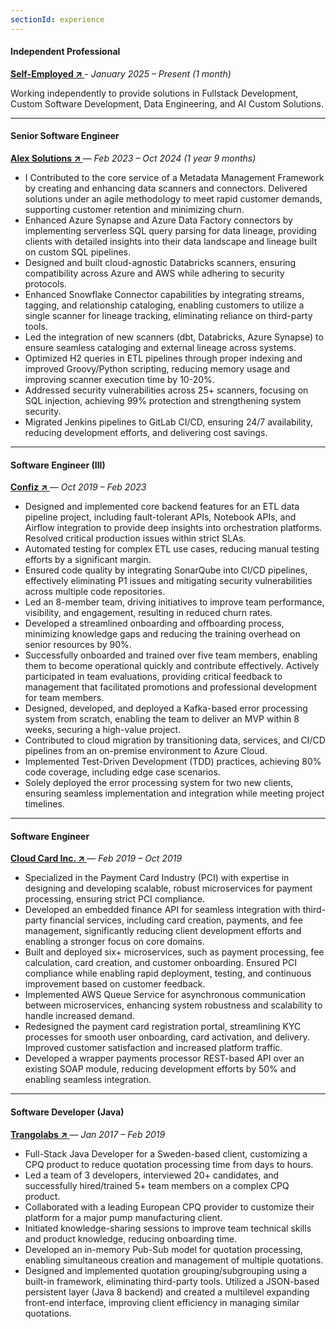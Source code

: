```yaml
---
sectionId: experience
---
```


#### Independent Professional
**[Self-Employed  ↗ ](https://www.linkedin.com/in/usman313)** - *January 2025 – Present (1 month)*  

Working independently to provide solutions in Fullstack Development, Custom Software Development, Data Engineering, and AI Custom Solutions.

---
#### Senior Software Engineer
**[Alex Solutions ↗ ](https://www.alexsolutions.com.au)** — *Feb 2023 – Oct 2024 (1 year 9 months)* 

- I Contributed to the core service of a Metadata Management Framework by creating and enhancing data scanners and connectors. Delivered solutions under an agile methodology to meet rapid customer demands, supporting customer retention and minimizing churn.
- Enhanced Azure Synapse and Azure Data Factory connectors by implementing serverless SQL query parsing for data lineage, providing clients with detailed insights into their data landscape and lineage built on custom SQL pipelines.
- Designed and built cloud-agnostic Databricks scanners, ensuring compatibility across Azure and AWS while adhering to security protocols.
- Enhanced Snowflake Connector capabilities by integrating streams, tagging, and relationship cataloging, enabling customers to utilize a single scanner for lineage tracking, eliminating reliance on third-party tools.
- Led the integration of new scanners (dbt, Databricks, Azure Synapse) to ensure seamless cataloging and external lineage across systems.
- Optimized H2 queries in ETL pipelines through proper indexing and improved Groovy/Python scripting, reducing memory usage and improving scanner execution time by 10-20%.
- Addressed security vulnerabilities across 25+ scanners, focusing on SQL injection, achieving 99% protection and strengthening system security.
- Migrated Jenkins pipelines to GitLab CI/CD, ensuring 24/7 availability, reducing development efforts, and delivering cost savings.

---
#### Software Engineer (III)  
**[Confiz ↗ ](https://www.confiz.com)** — *Oct 2019 – Feb 2023*  

- Designed and implemented core backend features for an ETL data pipeline project, including fault-tolerant APIs, Notebook APIs, and Airflow integration to provide deep insights into orchestration platforms. Resolved critical production issues within strict SLAs.
- Automated testing for complex ETL use cases, reducing manual testing efforts by a significant margin.
- Ensured code quality by integrating SonarQube into CI/CD pipelines, effectively eliminating P1 issues and mitigating security vulnerabilities across multiple code repositories.
- Led an 8-member team, driving initiatives to improve team performance, visibility, and engagement, resulting in reduced churn rates.
- Developed a streamlined onboarding and offboarding process, minimizing knowledge gaps and reducing the training overhead on senior resources by 90%.
- Successfully onboarded and trained over five team members, enabling them to become operational quickly and contribute effectively. Actively participated in team evaluations, providing critical feedback to management that facilitated promotions and professional development for team members.
- Designed, developed, and deployed a Kafka-based error processing system from scratch, enabling the team to deliver an MVP within 8 weeks, securing a high-value project.
- Contributed to cloud migration by transitioning data, services, and CI/CD pipelines from an on-premise environment to Azure Cloud.
- Implemented Test-Driven Development (TDD) practices, achieving 80% code coverage, including edge case scenarios.
- Solely deployed the error processing system for two new clients, ensuring seamless implementation and integration while meeting project timelines.

---
#### Software Engineer  
**[Cloud Card Inc. ↗ ](https://www.cloudcardinc.com)** — *Feb 2019 – Oct 2019*  

- Specialized in the Payment Card Industry (PCI) with expertise in designing and developing scalable, robust microservices for payment processing, ensuring strict PCI compliance.
- Developed an embedded finance API for seamless integration with third-party financial services, including card creation, payments, and fee management, significantly reducing client development efforts and enabling a stronger focus on core domains.
- Built and deployed six+ microservices, such as payment processing, fee calculation, card creation, and customer onboarding. Ensured PCI compliance while enabling rapid deployment, testing, and continuous improvement based on customer feedback.
- Implemented AWS Queue Service for asynchronous communication between microservices, enhancing system robustness and scalability to handle increased demand.
- Redesigned the payment card registration portal, streamlining KYC processes for smooth user onboarding, card activation, and delivery. Improved customer satisfaction and increased platform traffic.
- Developed a wrapper payments processor REST-based API over an existing SOAP module, reducing development efforts by 50% and enabling seamless integration.

---
#### Software Developer (Java)  
**[Trangolabs ↗ ](https://www.trangolabs.com)** — *Jan 2017 – Feb 2019*  

- Full-Stack Java Developer for a Sweden-based client, customizing a CPQ product to reduce quotation processing time from days to hours.
- Led a team of 3 developers, interviewed 20+ candidates, and successfully hired/trained 5+ team members on a complex CPQ product.
- Collaborated with a leading European CPQ provider to customize their platform for a major pump manufacturing client.
- Initiated knowledge-sharing sessions to improve team technical skills and product knowledge, reducing onboarding time.
- Developed an in-memory Pub-Sub model for quotation processing, enabling simultaneous creation and management of multiple quotations.
- Designed and implemented quotation grouping/subgrouping using a built-in framework, eliminating third-party tools. Utilized a JSON-based persistent layer (Java 8 backend) and created a multilevel expanding front-end interface, improving client efficiency in managing similar quotations.
  
